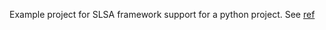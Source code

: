 Example project for SLSA framework support for a python project.
See [ref](https://sethmlarson.dev/python-and-slsa)
